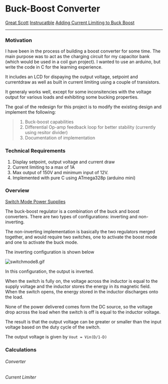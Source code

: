 # Buck-Boost Converter

[Great Scott](https://www.youtube.com/watch?v=ZiD_X-uo_TQ&t=1s)
[Instrucatble](https://www.instructables.com/id/DIY-BuckBoost-Converter-Flyback/)
[Adding Current Limiting to Buck Boost](https://www.youtube.com/watch?v=8uoo5pAeWZI)

---

### Motivation

I have been in the process of building a boost converter for some time. The main purpose was to act as the charging circuit for my capacitor bank (which would be used in a coil gun project). I wanted to use an arduino, but write the code in C for the learning experience. 

It includes an LCD for dispaying the output voltage, setpoint and currentdraw as well as built in current limiting using a couple of transistors.

It generaly works well, except for some inconsitencies with the voltage output for various loads and exhibiting some bucking properties.

The goal of the redesign for this project is to modify the existing design and implement the following:

> 1. Buck-boost capabilities
> 2. Differential Op-amp feedback loop for better stability (currently using resitor divider)
> 3. Documentation of implementation

### Technical Requirements

1. Display setpoint, output voltage and current draw
2. Current limiting to a max of 1A
3. Max output of 150V and minimum input of 12V.
4. Implemented with pure C using ATmega328p (arduino mini)

### Overview

[Switch Mode Power Supplies](https://www.electronics-tutorials.ws/power/switch-mode-power-supply.html)

The buck-boost regulator is a combination of the buck and boost converters. There are two types of configurations: inverting and non-inverting. 

The non-inverting implementation is basically the two regulators merged together, and would require two switches, one to activate the boost mode and one to activate the buck mode.

The inverting configuration is shown below

![switchmode8.gif](https://www.electronics-tutorials.ws/power/switchmode8.gif)

In this configuration, the output is inverted.

When the switch is fully on, the voltage across the inductor is equal to the supply voltage and the inductor stores the energy in its magnetic field. When the switch opens, the energy stored in the inductor discharges onto the load.

None of the power delivered comes form the DC source, so the voltage drop across the load when the switch is off is equal to the inductor voltage.

The result is that the output voltage can be greater or smaller than the input voltage based on the duty cycle of the switch. 

The output voltage is given by `Vout = Vin(D/1-D)`

### Calculations

###### Converter

###### Current Limiter
